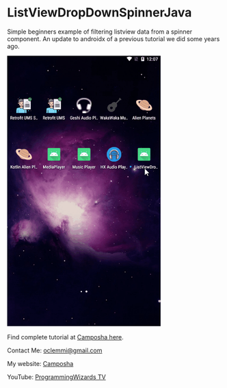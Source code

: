 # ListViewDropDownSpinnerJava
Simple beginners example of filtering listview data from a spinner component. An update to androidx of a previous tutorial we did some years ago.

![ListView tutorial Dropdown](ListViewDropDownSpinnerJava.gif)

Find complete tutorial at [Camposha here](https://camposha.info/kotlin-android-filtering-using-dropdown-spinner/).


Contact Me: oclemmi@gmail.com

My website: [Camposha](https://camposha.info)

YouTube: [ProgrammingWizards TV](https://youtube.com/c/programmingwizards)

